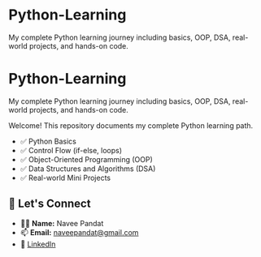 # Python-Learning
My complete Python learning journey including basics, OOP, DSA, real-world projects, and hands-on code.

# Python-Learning
My complete Python learning journey including basics, OOP, DSA, real-world projects, and hands-on code.

Welcome! This repository documents my complete Python learning path.
- ✅ Python Basics
- ✅ Control Flow (if-else, loops)
- ✅ Object-Oriented Programming (OOP)
- ✅ Data Structures and Algorithms (DSA)
- ✅ Real-world Mini Projects

## 🔗 Let's Connect
- 🧑‍💻 **Name:** Navee Pandat  
- 📫 **Email:** naveepandat@gmail.com  
- 🔗 [LinkedIn](https://www.linkedin.com/in/navee931)  
